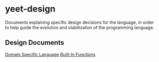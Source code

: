 # yeet-design
Documents explaining specific design decisions for the language, in order to help guide the evolution and stabilization of the programming language.

## Design Documents
[Domain Specific Language](domain-specific-language.md)
[Built-In Functions](functions.md)
